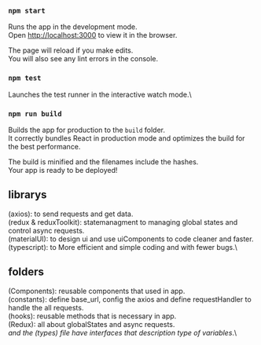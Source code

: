 ### `npm start`
Runs the app in the development mode.\
Open [http://localhost:3000](http://localhost:3000) to view it in the browser.

The page will reload if you make edits.\
You will also see any lint errors in the console.
 

### `npm test`
Launches the test runner in the interactive watch mode.\


### `npm run build`
Builds the app for production to the `build` folder.\
It correctly bundles React in production mode and optimizes the build for the best performance.

The build is minified and the filenames include the hashes.\
Your app is ready to be deployed!


## librarys
(axios): to send requests and get data.\
(redux & reduxToolkit): statemanagment to managing global states and control async requests.\
(materialUI): to design ui and use uiComponents to code cleaner and faster.\
(typescript): to More efficient and simple coding and with fewer bugs.\

## folders
(Components): reusable components that used in app.\
(constants): define base_url, config the axios and define requestHandler to handle the all requests.\
(hooks): reusable methods that is necessary in app.\
(Redux): all about globalStates and async requests.\
*and the (types) file have interfaces that description type of variables*.\
